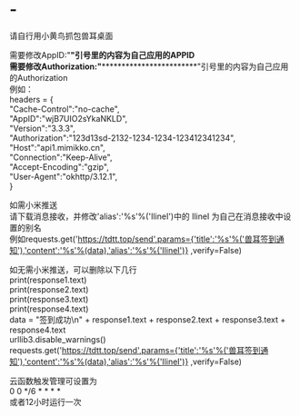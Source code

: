 # -
请自行用小黄鸟抓包兽耳桌面  
  
  
需要修改AppID:"************"引号里的内容为自己应用的APPID  
需要修改Authorization:"************************************"引号里的内容为自己应用的Authorization  
例如：  
	headers = {  
			"Cache-Control":"no-cache",  
			"AppID":"wjB7UIO2sYkaNKLD",  
			"Version":"3.3.3",  
			"Authorization":"123d13sd-2132-1234-1234-123412341234",  
			"Host":"api1.mimikko.cn",  
			"Connection":"Keep-Alive",  
			"Accept-Encoding":"gzip",  
			"User-Agent":"okhttp/3.12.1",  
	}  
  
如需小米推送  
请下载消息接收，并修改'alias':'%s'%('IlineI')中的 IlineI 为自己在消息接收中设置的别名  
例如requests.get('https://tdtt.top/send',params={'title':'%s'%('兽耳签到通知'),'content':'%s'%(data),'alias':'%s'%('IlineI')} ,verify=False)  
  
  
如无需小米推送，可以删除以下几行  
	print(response1.text)  
	print(response2.text)  
	print(response3.text)  
	print(response4.text)  
	data = "签到成功\n" + response1.text + response2.text + response3.text + response4.text  
	urllib3.disable_warnings()  
	requests.get('https://tdtt.top/send',params={'title':'%s'%('兽耳签到通知'),'content':'%s'%(data),'alias':'%s'%('IlineI')} ,verify=False)  
  
  
云函数触发管理可设置为	  
0 0 */6 * * * *  
或者12小时运行一次  
